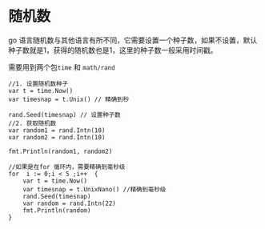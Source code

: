 # 随机数

go 语言随机数与其他语言有所不同，它需要设置一个种子数，如果不设置，默认种子数就是1，获得的随机数也是1，这里的种子数一般采用时间戳。

需要用到两个包`time` 和 `math/rand`

```
//1. 设置随机数种子
var t = time.Now()
var timesnap = t.Unix() // 精确到秒

rand.Seed(timesnap) // 设置种子数
//2. 获取随机数
var random1 = rand.Intn(10)
var random2 = rand.Intn(10)

fmt.Println(random1, random2)

//如果是在for 循环内，需要精确到毫秒级
for  i := 0;i < 5 ;i++  {
	var t = time.Now()
	var timesnap = t.UnixNano() //精确到毫秒级
	rand.Seed(timesnap)
	var random = rand.Intn(22)
	fmt.Println(random)
}

```

